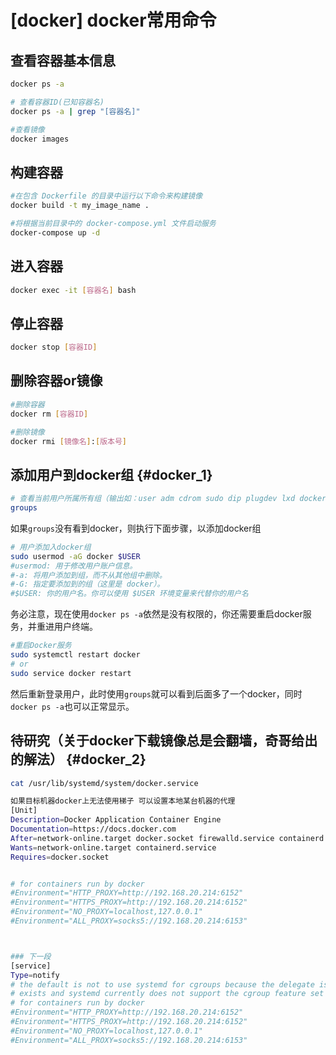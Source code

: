 # [docker] docker常用命令


## 查看容器基本信息
```Bash
docker ps -a

# 查看容器ID(已知容器名)
docker ps -a | grep "[容器名]"

#查看镜像
docker images
```

## 构建容器
```Bash
#在包含 Dockerfile 的目录中运行以下命令来构建镜像
docker build -t my_image_name .

#将根据当前目录中的 docker-compose.yml 文件启动服务
docker-compose up -d
```



## 进入容器
```Bash
docker exec -it [容器名] bash 
```

## 停止容器
```Bash
docker stop [容器ID]
```

## 删除容器or镜像
```Bash
#删除容器
docker rm [容器ID]

#删除镜像
docker rmi [镜像名]:[版本号]
```

## 添加用户到docker组 {#docker_1}
```Bash
# 查看当前用户所属所有组（输出如：user adm cdrom sudo dip plugdev lxd docker，第一个是用户名，后面是所属组，查看有没有docker）
groups
```
如果`groups`没有看到docker，则执行下面步骤，以添加docker组
```Bash
# 用户添加入docker组
sudo usermod -aG docker $USER
#usermod: 用于修改用户账户信息。
#-a: 将用户添加到组，而不从其他组中删除。
#-G: 指定要添加到的组（这里是 docker）。
#$USER: 你的用户名。你可以使用 $USER 环境变量来代替你的用户名
```
务必注意，现在使用`docker ps -a`依然是没有权限的，你还需要重启docker服务，并重进用户终端。
```Bash
#重启Docker服务
sudo systemctl restart docker
# or
sudo service docker restart
```
然后重新登录用户，此时使用`groups`就可以看到后面多了一个docker，同时`docker ps -a`也可以正常显示。


## 待研究（关于docker下载镜像总是会翻墙，奇哥给出的解法） {#docker_2}
```Bash
cat /usr/lib/systemd/system/docker.service

如果目标机器docker上无法使用梯子 可以设置本地某台机器的代理
[Unit]
Description=Docker Application Container Engine
Documentation=https://docs.docker.com
After=network-online.target docker.socket firewalld.service containerd.service time-set.target
Wants=network-online.target containerd.service
Requires=docker.socket


# for containers run by docker
#Environment="HTTP_PROXY=http://192.168.20.214:6152"
#Environment="HTTPS_PROXY=http://192.168.20.214:6152"
#Environment="NO_PROXY=localhost,127.0.0.1"
#Environment="ALL_PROXY=socks5://192.168.20.214:6153"



### 下一段
[service]
Type=notify
# the default is not to use systemd for cgroups because the delegate issues still
# exists and systemd currently does not support the cgroup feature set required
# for containers run by docker
#Environment="HTTP_PROXY=http://192.168.20.214:6152"
#Environment="HTTPS_PROXY=http://192.168.20.214:6152"
#Environment="NO_PROXY=localhost,127.0.0.1"
#Environment="ALL_PROXY=socks5://192.168.20.214:6153"
```

